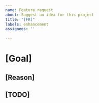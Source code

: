 ```yaml
---
name: Feature request
about: Suggest an idea for this project
title: "[FR]"
labels: enhancement
assignees: ''

---
```


# [Goal]
## [Reason]
## [TODO]
